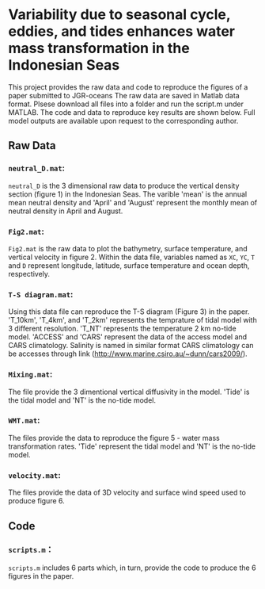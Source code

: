 # Variability due to seasonal cycle, eddies, and tides enhances water mass transformation in the Indonesian Seas
This project provides the raw data and code to reproduce the figures of a paper submitted to JGR-oceans
The raw data are saved in Matlab data format. Plsese download all files into a folder and run the script.m under MATLAB. The code and data to reproduce key results are shown below. Full model outputs are available upon request to the corresponding author.

## Raw Data

### `neutral_D.mat`:
 
`neutral_D` is the 3 dimensional raw data to produce the vertical density section (figure 1) in the Indonesian Seas. The varible 'mean' is the annual mean neutral density and 'April' and 'August' represent the monthly mean of neutral density in April and August. 

### `Fig2.mat`:
 
`Fig2.mat` is the raw data to plot the bathymetry, surface temperature, and vertical velocity in figure 2. Within the data file, variables named as `XC`, `YC`, `T` and `D` represent longitude, latitude, surface temperature and ocean depth, respectively. 

### `T-S diagram.mat`:

Using this data file can reproduce the T-S diagram (Figure 3) in the paper. 'T_10km', 'T_4km', and 'T_2km' represents the temprature of tidal model with 3 different resolution. 'T_NT' represents the temperature 2 km no-tide model. 'ACCESS' and 'CARS' represent the data of the access model and CARS climatology. Salinity is named in similar format
CARS climatology can be accesses through link (http://www.marine.csiro.au/~dunn/cars2009/).

### `Mixing.mat`:

The file provide the 3 dimentional vertical diffusivity in the model. 'Tide' is the tidal model and 'NT' is the no-tide model.

### `WMT.mat`:

The files provide the data to reproduce the figure 5 - water mass transformation rates. 'Tide' represent the tidal model and 'NT' is the no-tide model.

### `velocity.mat`:

The files provide the data of 3D velocity and surface wind speed used to produce figure 6.

## Code

### `scripts.m`：

`scripts.m` includes 6 parts which, in turn, provide the code to produce the 6 figures in the paper.
